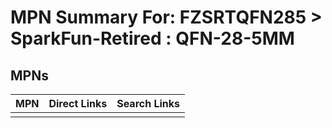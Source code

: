 



# MPN Summary For: FZSRTQFN285 > SparkFun-Retired : QFN-28-5MM

## MPNs
  

|MPN|Direct Links|Search Links|
| :--- | :--- | :--- |
||||
